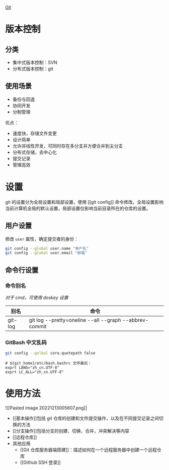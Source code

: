 [Git](https://git-scm.com)

# 版本控制

## 分类

- 集中式版本控制：SVN
- 分布式版本控制：git

## 使用场景

- 备份与回退
- 协同开发
- 分制管理

优点：
- 速度快，存储文件变更
- 设计简单
- 允许非线性开发，可同时存在多分支并方便合并到主分支
- 分布式存储，去中心化
- 提交记录
- 管理高效

# 设置

git 的设置分为全局设置和局部设置，使用 [[git config]] 命令修改。全局设置影响当前计算机全局的默认设置，局部设置仅影响当前目录所在的仓库的设置。

## 用户设置

修改 `user` 属性，确定提交者的身份：

```bash
git config --global user.name "用户名"
git config --global user.email "邮箱"
```

## 命令行设置

### 命令别名

*对于 cmd，可使用 doskey 设置*

| 别名    | 命令                                                   |
| ------- | ------------------------------------------------------ |
| git-log | git log --pretty=oneline --all --graph --abbrev-commit |

### GitBash 中文乱码

```bash
git config --golbal core.quotepath false
```

```
# ${git_home}/etc/bash.bashrc 文件最后：
exprt LANG="zh_cn.UTF-8"
exprt LC_ALL="zh_cn.UTF-8"
```

# 使用方法

![[Pasted image 20221213005607.png]]

- [[基本操作]]包括 git 仓库的创建和文件提交操作，以及在不同提交记录之间切换的方法
- [[分支操作]]包括分支的创建、切换、合并，冲突解决等内容
- [[远程仓库]]
- 其他应用
	- [[Git 仓库服务器端搭建]]：描述如何在一个远程服务器中创建一个远程仓库
	- [[Github SSH 登录]]